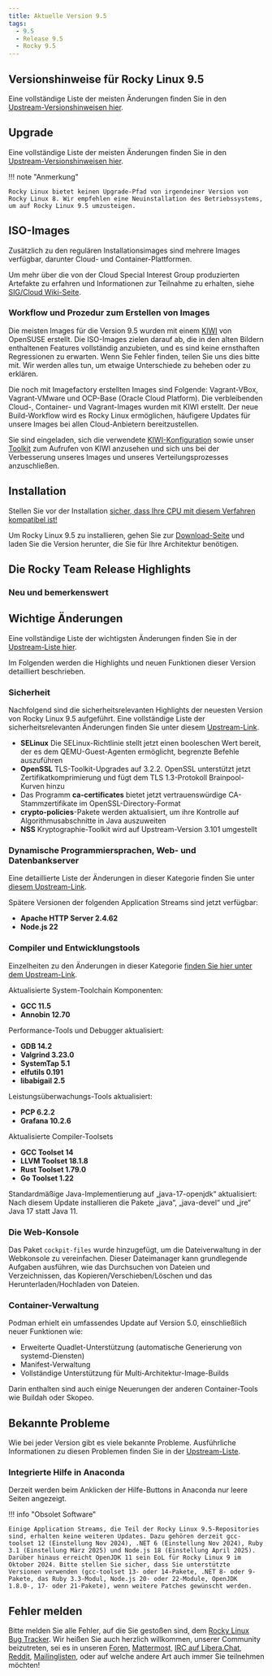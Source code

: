 ```yaml
---
title: Aktuelle Version 9.5
tags:
  - 9.5
  - Release 9.5
  - Rocky 9.5
---
```


## Versionshinweise für Rocky Linux 9.5

Eine vollständige Liste der meisten Änderungen finden Sie in den [Upstream-Versionshinweisen hier](https://docs.redhat.com/en/documentation/red_hat_enterprise_linux/9/html-single/9.5_release_notes/index).

## Upgrade

Eine vollständige Liste der meisten Änderungen finden Sie in den [Upstream-Versionshinweisen hier](https://docs.redhat.com/en/documentation/red_hat_enterprise_linux/9/html-single/9.5_release_notes/index).

!!! note "Anmerkung"

```
Rocky Linux bietet keinen Upgrade-Pfad von irgendeiner Version von Rocky Linux 8. Wir empfehlen eine Neuinstallation des Betriebssystems, um auf Rocky Linux 9.5 umzusteigen.
```

## ISO-Images

Zusätzlich zu den regulären Installationsimages sind mehrere Images verfügbar, darunter Cloud- und Container-Plattformen.

Um mehr über die von der Cloud Special Interest Group produzierten Artefakte zu erfahren und Informationen zur Teilnahme zu erhalten, siehe [SIG/Cloud Wiki-Seite](https://sig-cloud.rocky.page/).

### Workflow und Prozedur zum Erstellen von Images

Die meisten Images für die Version 9.5 wurden mit einem [KIWI](https://github.com/OSInside/kiwi/) von OpenSUSE erstellt. Die ISO-Images zielen darauf ab, die in den alten Bildern enthaltenen Features vollständig anzubieten, und es sind keine ernsthaften Regressionen zu erwarten. Wenn Sie Fehler finden, teilen Sie uns dies bitte mit. Wir werden alles tun, um etwaige Unterschiede zu beheben oder zu erklären.

Die noch mit Imagefactory erstellten Images sind Folgende: Vagrant-VBox, Vagrant-VMware und OCP-Base (Oracle Cloud Platform). Die verbleibenden Cloud-, Container- und Vagrant-Images wurden mit KIWI erstellt. Der neue Build-Workflow wird es Rocky Linux ermöglichen, häufigere Updates für unsere Images bei allen Cloud-Anbietern bereitzustellen.

Sie sind eingeladen, sich die verwendete [KIWI-Konfiguration](https://git.resf.org/sig_core/rocky-kiwi-descriptions/src/branch/r9) sowie unser [Toolkit](https://git.resf.org/sig_core/toolkit) zum Aufrufen von KIWI anzusehen und sich uns bei der Verbesserung unseres Images und unseres Verteilungsprozesses anzuschließen.

## Installation

Stellen Sie vor der Installation [sicher, dass Ihre CPU mit diesem Verfahren kompatibel ist!](https://docs.rockylinux.org/gemstones/test_cpu_compat/)

Um Rocky Linux 9.5 zu installieren, gehen Sie zur [Download-Seite](https://rockylinux.org/download/) und laden Sie die Version herunter, die Sie für Ihre Architektur benötigen.

## Die Rocky Team Release Highlights

### Neu und bemerkenswert

## Wichtige Änderungen

Eine vollständige Liste der wichtigsten Änderungen finden Sie in der [Upstream-Liste hier](https://docs.redhat.com/en/documentation/red_hat_enterprise_linux/9/html-single/9.5_release_notes/index#overview-major-changes).

Im Folgenden werden die Highlights und neuen Funktionen dieser Version detailliert beschrieben.

### Sicherheit

Nachfolgend sind die sicherheitsrelevanten Highlights der neuesten Version von Rocky Linux 9.5 aufgeführt. Eine vollständige Liste der sicherheitsrelevanten Änderungen finden Sie unter diesem [Upstream-Link](https://docs.redhat.com/en/documentation/red_hat_enterprise_linux/9/html-single/9.5_release_notes/index#new-features-security).

- **SELinux** Die SELinux-Richtlinie stellt jetzt einen booleschen Wert bereit, der es dem QEMU-Guest-Agenten ermöglicht, begrenzte Befehle auszuführen
- **OpenSSL** TLS-Toolkit-Upgrades auf 3.2.2. OpenSSL unterstützt jetzt Zertifikatkomprimierung und fügt dem TLS 1.3-Protokoll Brainpool-Kurven hinzu
- Das Programm **ca-certificates** bietet jetzt vertrauenswürdige CA-Stammzertifikate im OpenSSL-Directory-Format
- **crypto-policies**-Pakete werden aktualisiert, um ihre Kontrolle auf Algorithmusabschnitte in Java auszuweiten
- **NSS** Kryptographie-Toolkit wird auf Upstream-Version 3.101 umgestellt

### Dynamische Programmiersprachen, Web- und Datenbankserver

Eine detaillierte Liste der Änderungen in dieser Kategorie finden Sie unter [diesem Upstream-Link](https://docs.redhat.com/en/documentation/red_hat_enterprise_linux/9/html-single/9.5_release_notes/index#new-features-dynamic-programming-languages-web-and-database-servers).

Spätere Versionen der folgenden Application Streams sind jetzt verfügbar:

- **Apache HTTP Server 2.4.62**
- **Node.js 22**

### Compiler und Entwicklungstools

Einzelheiten zu den Änderungen in dieser Kategorie [finden Sie hier unter dem Upstream-Link](https://docs.redhat.com/en/documentation/red_hat_enterprise_linux/9/html-single/9.5_release_notes/index#new-features-compilers-and-development-tools).

Aktualisierte System-Toolchain Komponenten:

- **GCC 11.5**
- **Annobin 12.70**

Performance-Tools und Debugger aktualisiert:

- **GDB 14.2**
- **Valgrind 3.23.0**
- **SystemTap 5.1**
- **elfutils 0.191**
- **libabigail 2.5**

Leistungsüberwachungs-Tools aktualisiert:

- **PCP 6.2.2**
- **Grafana 10.2.6**

Aktualisierte Compiler-Toolsets

- **GCC Toolset 14**
- **LLVM Toolset 18.1.8**
- **Rust Toolset 1.79.0**
- **Go Toolset 1.22**

Standardmäßige Java-Implementierung auf „java-17-openjdk“ aktualisiert:
Nach diesem Update installieren die Pakete „java“, „java-devel“ und „jre“ Java 17 statt Java 11.

### Die Web-Konsole

Das Paket `cockpit-files` wurde hinzugefügt, um die Dateiverwaltung in der Webkonsole zu vereinfachen.
Dieser Dateimanager kann grundlegende Aufgaben ausführen, wie das Durchsuchen von Dateien und Verzeichnissen, das Kopieren/Verschieben/Löschen und das Herunterladen/Hochladen von Dateien.

### Container-Verwaltung

Podman erhielt ein umfassendes Update auf Version 5.0, einschließlich neuer Funktionen wie:

- Erweiterte Quadlet-Unterstützung (automatische Generierung von systemd-Diensten)
- Manifest-Verwaltung
- Vollständige Unterstützung für Multi-Architektur-Image-Builds

Darin enthalten sind auch einige Neuerungen der anderen Container-Tools wie Buildah oder Skopeo.

## Bekannte Probleme

Wie bei jeder Version gibt es viele bekannte Probleme. Ausführliche Informationen zu diesen Problemen finden Sie in der [Upstream-Liste](https://docs.redhat.com/en/documentation/red_hat_enterprise_linux/9/html-single/9.5_release_notes/index#known-issues-installer-and-image-creation).

### Integrierte Hilfe in Anaconda

Derzeit werden beim Anklicken der Hilfe-Buttons in Anaconda nur leere Seiten angezeigt.

!!! info "Obsolet Software"

```
Einige Application Streams, die Teil der Rocky Linux 9.5-Repositories sind, erhalten keine weiteren Updates. Dazu gehören derzeit gcc-toolset 12 (Einstellung Nov 2024), .NET 6 (Einstellung Nov 2024), Ruby 3.1 (Einstellung März 2025) und Node.js 18 (Einstellung April 2025). Darüber hinaus erreicht OpenJDK 11 sein EoL für Rocky Linux 9 im Oktober 2024. Bitte stellen Sie sicher, dass Sie unterstützte Versionen verwenden (gcc-toolset 13- oder 14-Pakete, .NET 8- oder 9-Pakete, das Ruby 3.3-Modul, Node.js 20- oder 22-Module, OpenJDK 1.8.0-, 17- oder 21-Pakete), wenn weitere Patches gewünscht werden.
```

## Fehler melden

Bitte melden Sie alle Fehler, auf die Sie gestoßen sind, dem [Rocky Linux Bug Tracker](https://bugs.rockylinux.org/). Wir heißen Sie auch herzlich willkommen, unserer Community beizutreten, sei es in unseren [Foren](https://forums.rockylinux.org), [Mattermost](https://chat.rockylinux.org), [IRC auf Libera.Chat](irc://irc.liberachat/rockylinux), [Reddit](https://reddit.com/r/rockylinux), [Mailinglisten](https://lists.resf.org), oder auf welche andere Art auch immer Sie teilnehmen möchten!
